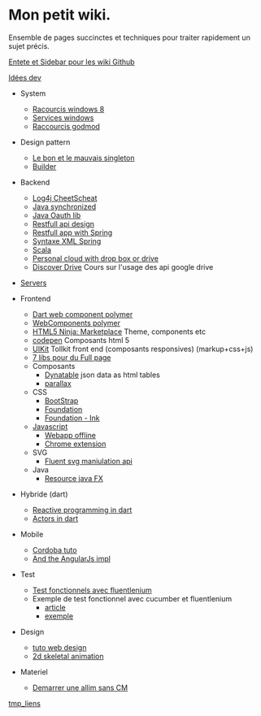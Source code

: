 Mon petit wiki.
===============
Ensemble de pages succinctes et techniques pour traiter rapidement un sujet précis.

[Entete et Sidebar pour les wiki Github](http://blackbe.lt/github-wiki-sidebar-table-contents-header-footer/)

[Idées dev](tmp/idee-dev.md)

- System
    - [Racourcis windows 8](http://windows.microsoft.com/fr-fr/windows-8/keyboard-shortcuts)
    - [Services windows](system/Services-windows.md)
    - [Raccourcis godmod](system/Shortcut-GodMod.md)

- Design pattern
    - [Le bon et le mauvais singleton](http://thecodersbreakfast.net/index.php?post/2008/02/25/26-de-la-bonne-implementation-du-singleton-en-java)
    - [Builder](http://cheliou.developpez.com/tutoriels/software-craftsmanship/object-building/)
- Backend
    - [Log4j CheetScheat](backend/resources/Log4jQuickRef.pdf)
    - [Java synchronized](backend/Synchronized-java.md)
    - [Java Oauth lib](https://github.com/fernandezpablo85/scribe-java)
    - [Restfull api design](backend/Restful-api-design.md)
    - [Restfull app with Spring](https://spring.io/guides/gs/rest-service/)
    - [Syntaxe XML Spring](backend/Syntax-xml-spring.md)
    - [Scala](backend/Scala.md)
    - [Personal cloud with drop box or drive](http://nimbusbase.com/index.html)
    - [Discover Drive](http://campus.codeschool.com/courses/discover-drive/intro) Cours sur l'usage des api google drive
- [Servers](backend/Server.md)
- Frontend
    - [Dart web component polymer](https://github.com/MikeMitterer/DART-Sample-PolymerHelloWorld)
    - [WebComponents polymer](http://mozilla.github.io/brick/)
    - [HTML5 Ninja: Marketplace](http://html5-ninja.com/#/home) Theme, components etc
    - [codepen](http://codepen.io/) Composants html 5
    - [UIKit](http://www.getuikit.com/) Tollkit front end (composants responsives) (markup+css+js)
    - [7 libs pour du Full page](http://www.blogduwebdesign.com/ressource-javascript/creer-site-full-page-parallax-skrollr/1062)
    - Composants
        - [Dynatable](http://www.dynatable.com/) json data as html tables
        - [parallax](http://wagerfield.github.io/parallax/)
    - CSS
        - [BootStrap](frontend/bootstrap.md)
        - [Foundation](http://foundation.zurb.com/)
        - [Foundation - Ink](http://zurb.com/ink/)
    - [Javascript](frontend/Javascript.md)
        - [Webapp offline](frontend/Web-app.creole)
        - [Chrome extension](frontend/Chrome-extension.md)
    - SVG
        - [Fluent svg maniulation api](https://github.com/andreaferretti/paths-js)
    - Java    
        - [Resource java FX](http://fxexperience.com/) 
- Hybride (dart)
    - [Reactive programming in dart](http://victorsavkin.com/post/55007674849/functional-reactive-programming-in-dart)
    - [Actors in dart](https://github.com/vsavkin/actors)
- Mobile
    - [Cordoba tuto](http://coenraets.org/blog/cordova-phonegap-3-tutorial/)
    - [And the AngularJs impl](http://coenraets.org/blog/2013/11/sample-mobile-application-with-angularjs/)
- Test
    - [Test fonctionnels avec fluentlenium](http://thierry-leriche-dessirier.developpez.com/tutoriels/javaweb/tester-webapp-fluentlenium-5min/)
    - Exemple de test fonctionnel avec cucumber et fluentlenium
        - [article](http://blog.jetoile.fr/2013/04/fluentlenium-et-cucumber-jvm-complement.html)
        - [exemple](https://github.com/FluentLenium/fluentlenium-cucumber)
- Design
    - [tuto web design](http://www.stpo.fr/blog/guerilla-web-design-une-page-web-pro-avec-un-budget-mini/)
    - [2d skeletal animation](http://esotericsoftware.com/)
- Materiel
    - [Demarrer une allim sans CM](http://www.adnpc.net/articles/54-demarrer-une-alimentation-atx-sans-carte-mere/1-la-jonction-des-2-pins.html)

[tmp_liens](tmp/tmp-links.md)
